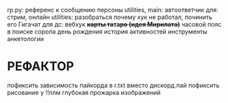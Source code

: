 rp.py: референс к сообщению персоны
utilities, main: автоответчик для: стрим, онлайн 
utilities:  разобраться почему хук не работал, починить его
Гигачат для дс: вебхук
**~~карты та~~та~~ро (идея Мирилата)~~**
часовой пояс в поиске сорола
день рождения
история активностей
инструменты анкетологии
# РЕФАКТОР
пофиксить зависимость пайкорда в r.txt вместо дискорд.пай
пофиксить рисование у !!ллм
глубокая прожарка изображений